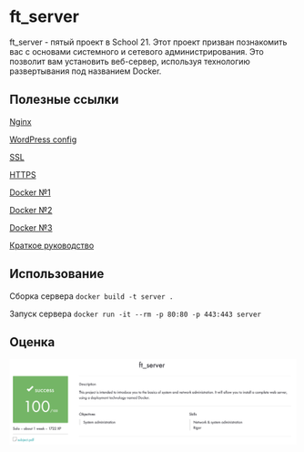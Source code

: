 # ft_server
ft_server - пятый проект в School 21. Этот проект призван познакомить вас с основами системного и сетевого администрирования. Это позволит вам установить веб-сервер, используя технологию развертывания под названием Docker.

## Полезные ссылки

[Nginx](https://nginx.org/ru/docs/beginners_guide.html#control)

[WordPress config](https://codex.wordpress.org/%D0%A0%D0%B5%D0%B4%D0%B0%D0%BA%D1%82%D0%B8%D1%80%D0%BE%D0%B2%D0%B0%D0%BD%D0%B8%D0%B5_wp-config.php)

[SSL](https://habr.com/ru/post/352722/)

[HTTPS](https://wiki.merionet.ru/servernye-resheniya/45/kak-nastroit-redirekt-s-http-na-https-v-nginx/)

[Docker №1](https://habr.com/ru/company/ruvds/blog/438796/)

[Docker №2](https://www.youtube.com/watch?v=QF4ZF857m44)

[Docker №3](https://www.youtube.com/watch?v=Sa7uOGczoHc)

[Краткое руководство](https://forhjy.medium.com/how-to-install-lemp-wordpress-on-debian-buster-by-using-dockerfile-1-75ddf3ede861)

## Использование

Сборка сервера
``docker build -t server .``

Запуск сервера
``docker run -it --rm -p 80:80 -p 443:443 server``

## Оценка

![alt tag](media/appraisal_ft_server.png "Оценка проекта ft_printf")
